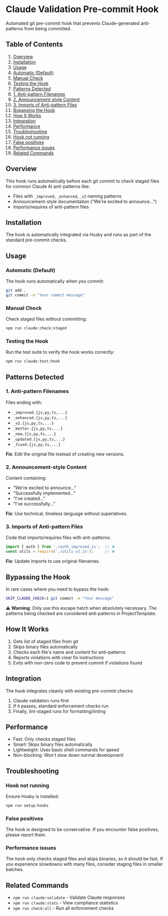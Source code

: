 # Claude Validation Pre-commit Hook

Automated git pre-commit hook that prevents Claude-generated anti-patterns from being committed.

## Table of Contents

1. [Overview](#overview)
2. [Installation](#installation)
3. [Usage](#usage)
  4. [Automatic (Default)](#automatic-default)
  5. [Manual Check](#manual-check)
  6. [Testing the Hook](#testing-the-hook)
7. [Patterns Detected](#patterns-detected)
  8. [1. Anti-pattern Filenames](#1-anti-pattern-filenames)
  9. [2. Announcement-style Content](#2-announcement-style-content)
  10. [3. Imports of Anti-pattern Files](#3-imports-of-anti-pattern-files)
11. [Bypassing the Hook](#bypassing-the-hook)
12. [How It Works](#how-it-works)
13. [Integration](#integration)
14. [Performance](#performance)
15. [Troubleshooting](#troubleshooting)
  16. [Hook not running](#hook-not-running)
  17. [False positives](#false-positives)
  18. [Performance issues](#performance-issues)
19. [Related Commands](#related-commands)

## Overview

This hook runs automatically before each git commit to check staged files for common Claude AI anti-patterns like:
- Files with `_improved`, `_enhanced`, `_v2` naming patterns
- Announcement-style documentation ("We're excited to announce...")
- Imports/requires of anti-pattern files

## Installation

The hook is automatically integrated via Husky and runs as part of the standard pre-commit checks.

## Usage

### Automatic (Default)
The hook runs automatically when you commit:
```bash
git add .
git commit -m "Your commit message"
```

### Manual Check
Check staged files without committing:
```bash
npm run claude:check:staged
```

### Testing the Hook
Run the test suite to verify the hook works correctly:
```bash
npm run claude:test:hook
```

## Patterns Detected

### 1. Anti-pattern Filenames
Files ending with:
- `_improved.{js,py,ts,...}`
- `_enhanced.{js,py,ts,...}`
- `_v2.{js,py,ts,...}`
- `_better.{js,py,ts,...}`
- `_new.{js,py,ts,...}`
- `_updated.{js,py,ts,...}`
- `_fixed.{js,py,ts,...}`

**Fix**: Edit the original file instead of creating new versions.

### 2. Announcement-style Content
Content containing:
- "We're excited to announce..."
- "Successfully implemented..."
- "I've created..."
- "I've successfully..."

**Fix**: Use technical, timeless language without superlatives.

### 3. Imports of Anti-pattern Files
Code that imports/requires files with anti-patterns:
```javascript
import { auth } from './auth_improved.js';  // ❌
const utils = require('./utils_v2.js');     // ❌
```

**Fix**: Update imports to use original filenames.

## Bypassing the Hook

In rare cases where you need to bypass the hook:

```bash
SKIP_CLAUDE_CHECK=1 git commit -m "Your message"
```

⚠️ **Warning**: Only use this escape hatch when absolutely necessary. The patterns being checked are considered
anti-patterns in ProjectTemplate.

## How It Works

1. Gets list of staged files from git
2. Skips binary files automatically
3. Checks each file's name and content for anti-patterns
4. Reports violations with clear fix instructions
5. Exits with non-zero code to prevent commit if violations found

## Integration

The hook integrates cleanly with existing pre-commit checks:
1. Claude validation runs first
2. If it passes, standard enforcement checks run
3. Finally, lint-staged runs for formatting/linting

## Performance

- Fast: Only checks staged files
- Smart: Skips binary files automatically
- Lightweight: Uses basic shell commands for speed
- Non-blocking: Won't slow down normal development

## Troubleshooting

### Hook not running
Ensure Husky is installed:
```bash
npm run setup:hooks
```

### False positives
The hook is designed to be conservative. If you encounter false positives, please report them.

### Performance issues
The hook only checks staged files and skips binaries, so it should be fast. If you experience slowdowns with many files,
consider staging files in smaller batches.

## Related Commands

- `npm run claude:validate` - Validate Claude responses
- `npm run claude:stats` - View compliance statistics
- `npm run check:all` - Run all enforcement checks
